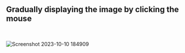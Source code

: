 ## Gradually displaying the image by clicking the mouse

<br>

![Screenshot 2023-10-10 184909](https://github.com/GeneralSting/FrontEnd-short-examples/assets/100438690/17115e82-6d1f-4333-a4c2-798894c4a90f)
